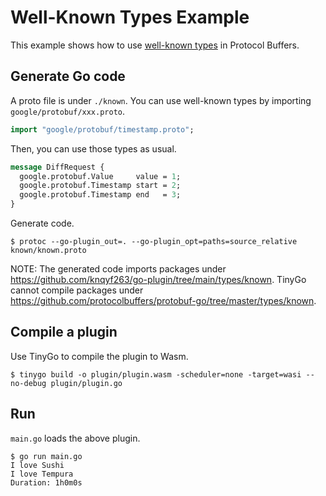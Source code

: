 # Well-Known Types Example
This example shows how to use [well-known types][well-known-types] in Protocol Buffers.

## Generate Go code
A proto file is under `./known`.
You can use well-known types by importing `google/protobuf/xxx.proto`.

```protobuf
import "google/protobuf/timestamp.proto";
```

Then, you can use those types as usual.

```protobuf
message DiffRequest {
  google.protobuf.Value     value = 1;
  google.protobuf.Timestamp start = 2;
  google.protobuf.Timestamp end   = 3;
}
```

Generate code.

```shell
$ protoc --go-plugin_out=. --go-plugin_opt=paths=source_relative known/known.proto
```

NOTE: The generated code imports packages under https://github.com/knqyf263/go-plugin/tree/main/types/known.
TinyGo cannot compile packages under https://github.com/protocolbuffers/protobuf-go/tree/master/types/known.

## Compile a plugin
Use TinyGo to compile the plugin to Wasm.

```shell
$ tinygo build -o plugin/plugin.wasm -scheduler=none -target=wasi --no-debug plugin/plugin.go
```

## Run
`main.go` loads the above plugin.

```shell
$ go run main.go
I love Sushi
I love Tempura
Duration: 1h0m0s
```

[well-known-types]: https://developers.google.com/protocol-buffers/docs/reference/google.protobuf